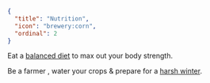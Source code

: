 ```json
{
  "title": "Nutrition",
  "icon": "brewery:corn",
  "ordinal": 2
}
```

Eat a [balanced diet](^aged:nutrition/nutrients) to max out your body strength.


Be a farmer , water your crops & prepare for a [harsh winter](^aged:nutrition/seasons).